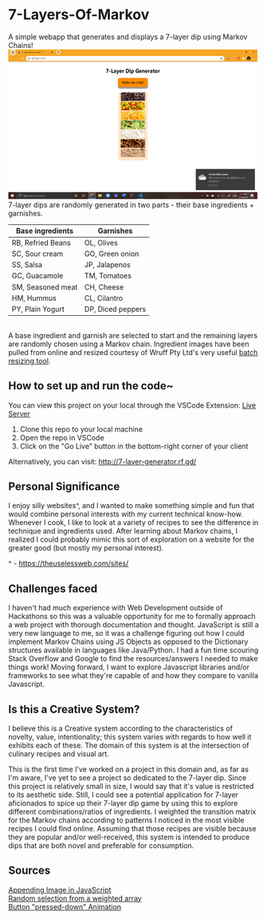 # 7-Layers-Of-Markov
 A simple webapp that generates and displays a 7-layer dip using Markov Chains! <br>
<img src="examples/pretty_normal.png" alt="example photo" width="500px" height="300px"><br>
7-layer dips are randomly generated in two parts - their base ingredients + garnishes.

|**Base ingredients**|**Garnishes**|
| --- | --- |
| RB, Refried Beans| OL, Olives |
| SC, Sour cream   | GO, Green onion |
| SS, Salsa        | JP, Jalapenos |
| GC, Guacamole    | TM, Tomatoes |
| SM, Seasoned meat| CH, Cheese |
| HM, Hummus       | CL, Cilantro |
| PY, Plain Yogurt | DP, Diced peppers |

<br> A base ingredient and garnish are selected to start and the remaining
layers are randomly chosen using a Markov chain. Ingredient images
have been pulled from online and resized courtesy of Wruff Pty Ltd's very 
useful [batch resizing tool](https://bulkresizephotos.com/en).

## How to set up and run the code~
You can view this project on your local through the VSCode Extension: [Live Server](https://marketplace.visualstudio.com/items?itemName=ritwickdey.LiveServer)

1) Clone this repo to your local machine
2) Open the repo in VSCode
3) Click on the "Go Live" button in the bottom-right corner of your client

Alternatively, you can visit: http://7-layer-generator.rf.gd/

## Personal Significance 
I enjoy silly websites^, and I wanted to make something
simple and fun that would combine personal interests with my 
current technical know-how. Whenever I cook, I like to 
look at a variety of recipes to see the difference in technique
and ingredients used. After learning about Markov chains,
I realized I could probably mimic this sort of exploration 
on a website for the greater good (but mostly my personal interest). 

^ - https://theuselessweb.com/sites/ 

## Challenges faced
I haven't had much experience with Web Development outside of
Hackathons so this was a valuable opportunity for me to formally
approach a web project with thorough documentation and thought. 
JavaScript is still a very new language to me, so it was a challenge
figuring out how I could implement Markov Chains using JS Objects
as opposed to the Dictionary structures available in languages like
Java/Python. I had a fun time scouring Stack Overflow and Google to
find the resources/answers I needed to make things work!
Moving forward, I want to explore Javascript libraries and/or frameworks
to see what they're capable of and how they compare to vanilla Javascript.


## Is this a Creative System?
I believe this is a Creative system according to the characteristics of
novelty, value, intentionality; this system varies with regards to how
well it exhibits each of these. The domain of this system is at the 
intersection of culinary recipes and visual art. 

This is the first time I've worked on a project in this domain and, as far
as I'm aware, I've yet to see a project so dedicated to the 7-layer dip. 
Since this project is relatively small in size, I would say that it's value
is restricted to its aesthetic side. Still, I could see a potential application
for 7-layer aficionados to spice up their 7-layer dip game by using this to explore
different combinations/ratios of ingredients. I weighted the transition matrix 
for the Markov chains according to patterns I noticed in the most visible recipes 
I could find online. Assuming that those recipes are visible because they are 
popular and/or well-received, this system is intended to produce dips that are
both novel and preferable for consumption.  

## Sources
[Appending Image in JavaScript](https://www.codegrepper.com/code-examples/delphi/how+to+append+image+in+javascript) <br>
[Random selection from a weighted array](https://stackoverflow.com/questions/43566019/how-to-choose-a-weighted-random-array-element-in-javascript) <br>
[Button "pressed-down" Animation](https://www.w3schools.com/css/css3_buttons.asp)